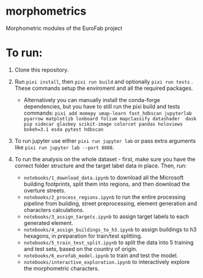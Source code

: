 # morphometrics
Morphometric modules of the EuroFab project

# To run:

1. Clone this repository.

2. Run `pixi install`, then `pixi run build` and optionally `pixi run tests` . These commands setup the enviroment and all the required packages.

    - Alternatively you can manually install the conda-forge dependencies, but you have to still run the pixi build and tests commands:
           `pixi add momepy umap-learn fast_hdbscan jupyterlab pyarrow matplotlib lonboard folium mapclassify datashader  dask pip sidecar glasbey scikit-image colorcet pandas holoviews bokeh=3.1 esda pytest hdbscan`

3. To run jupyter use either `pixi run jupyter lab` or pass extra arguments like `pixi run jupyter lab --port 8888`.

4. To run the analysis on the whole dataset - first, make sure you have the correct folder structure and the target label data in place. Then, run:

    - `notebooks/1_download_data.ipynb` to download all the Microsoft building footprints, split them into regions, and then download the overture streets.
    - `notebooks/2_process_regions.ipynb` to run the entire processing pipeline from building, street preprocessing, element generation and characters calculations.
    - `notebooks/3_assign_targets.ipynb` to assign target labels to each generated element.
    - `notebooks/4_assign_buildings_to_h3.ipynb` to assign buildings to h3 hexagons, in preparation for train/test splitting.
    - `notebooks/5_train_test_split.ipynb` to split the data into 5 training and test sets, based on the country of origin.
    - `notebooks/6_eurofab_model.ipynb` to train and test the model.
    - `notebooks/interactive_exploration.ipynb` to interactively explore the morphometric characters.
